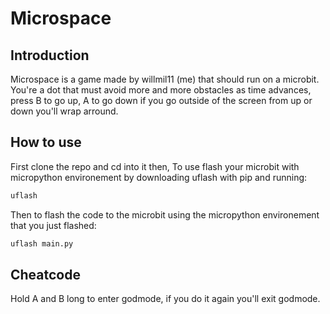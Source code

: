 # Microspace
## Introduction
Microspace is a game made by willmil11 (me) that should run on a microbit. You're a dot that must avoid more and more obstacles as time advances, press B to go up, A to go down if you go outside of the screen from up or down you'll wrap arround.
## How to use
First clone the repo and cd into it then,
To use flash your microbit with micropython environement by downloading uflash with pip and running:
```bash
uflash
```
Then to flash the code to the microbit using the micropython environement that you just flashed:
```bash
uflash main.py
```
## Cheatcode
Hold A and B long to enter godmode, if you do it again you'll exit godmode.